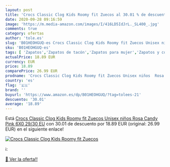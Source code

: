 ```yaml
---
layout: post
title: 'Crocs Classic Clog Kids Roomy fit Zuecos al 30.01 % de descuento'
date: 2020-09-28 09:16:59
image: 'https://m.media-amazon.com/images/I/416LD5IdJrL._SL400_.jpg'
comments: true
category: ofertas
author: 'tole.es'
slug: 'B01HEOHGUQ-es Crocs Classic Clog Kids Roomy fit Zuecos Unisex niños Rosa...'
sku: 'B01HEOHGUQ-es'
tags: [ 'Zapatos','Zapatos de tacón','Zapatos para mujer','Zapatos y complementos','zuecos', ]
actualPrice: 18.89 EUR
currency: EUR
price: 18.89
comparePrice: 26.99 EUR
prodname: 'Crocs Classic Clog Kids Roomy fit Zuecos Unisex niños  Rosa  Candy Pink 6X0   29/30 EU'
country: 'es'
flag: '🇪🇸'
brand: ''
buyurl: 'https://www.amazon.es/dp/B01HEOHGUQ/?tag=tolees-21'
descuento: '30.01'
average: '18.89'
---
```


Está [Crocs Classic Clog Kids Roomy fit Zuecos Unisex niños  Rosa  Candy Pink 6X0   29/30 EU](https://www.amazon.es/dp/B01HEOHGUQ/?tag=tolees-21) con 30.01 de descuento por 18.89 EUR (original: 26.99 EUR) en el siguiente enlace!

[![Crocs Classic Clog Kids Roomy fit Zuecos](https://m.media-amazon.com/images/I/416LD5IdJrL._SL400_.jpg)](https://www.amazon.es/dp/B01HEOHGUQ/?tag=tolees-21)

ℹ️:


[🛒 Ver la oferta!!](https://www.amazon.es/dp/B01HEOHGUQ/?tag=tolees-21)
